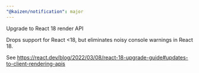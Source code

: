 ```yaml
---
"@kaizen/notification": major
---
```


Upgrade to React 18 render API

Drops support for React <18, but eliminates noisy console warnings in React 18.

See https://react.dev/blog/2022/03/08/react-18-upgrade-guide#updates-to-client-rendering-apis
